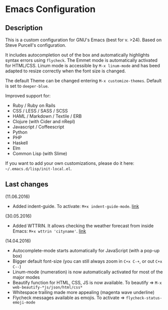 # Emacs Configuration #


## Description ##

This is a custom configuration for GNU's Emacs (best for v. >24). Based on Steve Purcell's configuration.


It includes autocompletion out of the box and automatically highlights syntax errors using `flycheck`.
The Emmet mode is automatically activated for HTML/CSS.
Linum mode is accessible by `M-x linum-mode` and has beed adapted to resize correctly when the font size is changed.


The default Theme can be changed entering `M-x customize-themes`. Default is set to `deeper-blue`.


Improved support for:
* Ruby / Ruby on Rails
* CSS / LESS / SASS / SCSS
* HAML / Markdown / Textile / ERB
* Clojure (with Cider and nRepl)
* Javascript / Coffeescript
* Python
* PHP
* Haskell
* Elm
* Common Lisp (with Slime)


If you want to add your own customizations, please do it here: `~/.emacs.d/lisp/init-local.el`.


## Last changes ##
(11.06.2016)
* Added indent-guide. To activate: `M+x indent-guide-mode`. [link](https://github.com/zk-phi/indent-guide "zk-phi/indent-guide")


(30.05.2016)
* Added WTTRIN. It allows checking the weather forecast from inside Emacs: `M+x wttrin 'cityname'`. [link](https://github.com/bcbcarl/emacs-wttrin "bcbcarl/emacs-wttrin")

(14.04.2016)
* Autocomplete-mode starts automatically for JavaScript (with a pop-up box)
* Bigger default font-size (you can still always zoom in `C+x C-+`, or out `C+x C--`)
* Linum-mode (numeration) is now automatically activated for most of the major modes
* Beautify function for HTML, CSS, JS is now available. To beautify => `M-x web-beautify-*js/json/html/css*`
* Whitespace trailing made more appealing (magenta wave underline)
* Flycheck messages available as emojis. To activate => `flycheck-status-emoji-mode`
